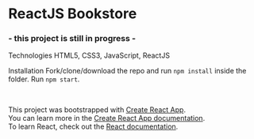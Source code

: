 # ReactJS Bookstore

### - this project is still in progress -

Technologies
HTML5, CSS3, JavaScript, ReactJS

Installation
Fork/clone/download the repo and run `npm install` inside the folder.
Run `npm start`.

<br>

This project was bootstrapped with [Create React App](https://github.com/facebook/create-react-app). <br>
You can learn more in the [Create React App documentation](https://facebook.github.io/create-react-app/docs/getting-started). <br>
To learn React, check out the [React documentation](https://reactjs.org/).


